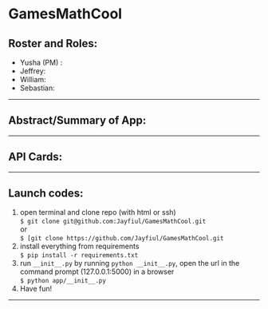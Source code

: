 # GamesMathCool

## Roster and Roles:
 * Yusha (PM) : 
 * Jeffrey: 
 * William: 
 * Sebastian: 

---
## Abstract/Summary of App:

---
## API Cards:

---

## Launch codes:
1) open terminal and clone repo (with html or ssh)  
```$ git clone git@github.com:Jayfiul/GamesMathCool.git```  
or  
```$ [git clone https://github.com/Jayfiul/GamesMathCool.git```  
2) install everything from requirements  
```$ pip install -r requirements.txt```  
3) run ```__init__.py``` by running ```python __init__.py```, open the url in the command prompt (127.0.0.1:5000) in a browser   
```$ python app/__init__.py```  
4) Have fun! 

---
